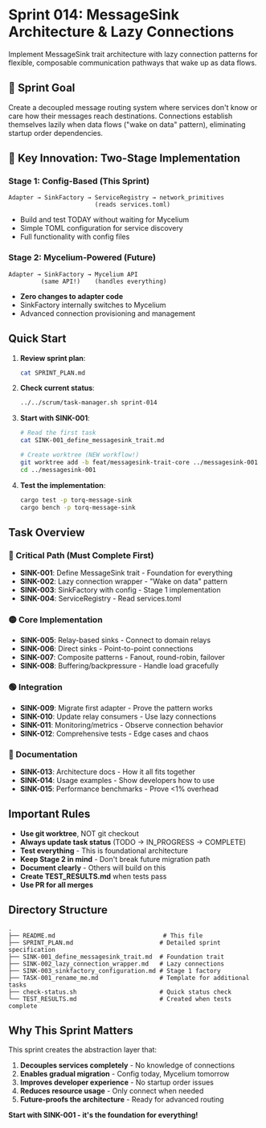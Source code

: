 # Sprint 014: MessageSink Architecture & Lazy Connections

Implement MessageSink trait architecture with lazy connection patterns for flexible, composable communication pathways that wake up as data flows.

## 🎯 Sprint Goal

Create a decoupled message routing system where services don't know or care how their messages reach destinations. Connections establish themselves lazily when data flows ("wake on data" pattern), eliminating startup order dependencies.

## 🔑 Key Innovation: Two-Stage Implementation

### Stage 1: Config-Based (This Sprint)
```
Adapter → SinkFactory → ServiceRegistry → network_primitives
                        (reads services.toml)
```
- Build and test TODAY without waiting for Mycelium
- Simple TOML configuration for service discovery
- Full functionality with config files

### Stage 2: Mycelium-Powered (Future)
```
Adapter → SinkFactory → Mycelium API
         (same API!)    (handles everything)
```
- **Zero changes to adapter code**
- SinkFactory internally switches to Mycelium
- Advanced connection provisioning and management

## Quick Start

1. **Review sprint plan**: 
   ```bash
   cat SPRINT_PLAN.md
   ```

2. **Check current status**:
   ```bash
   ../../scrum/task-manager.sh sprint-014
   ```

3. **Start with SINK-001**:
   ```bash
   # Read the first task
   cat SINK-001_define_messagesink_trait.md
   
   # Create worktree (NEW workflow!)
   git worktree add -b feat/messagesink-trait-core ../messagesink-001
   cd ../messagesink-001
   ```

4. **Test the implementation**:
   ```bash
   cargo test -p torq-message-sink
   cargo bench -p torq-message-sink
   ```

## Task Overview

### 🔴 Critical Path (Must Complete First)
- **SINK-001**: Define MessageSink trait - Foundation for everything
- **SINK-002**: Lazy connection wrapper - "Wake on data" pattern
- **SINK-003**: SinkFactory with config - Stage 1 implementation
- **SINK-004**: ServiceRegistry - Read services.toml

### 🟡 Core Implementation
- **SINK-005**: Relay-based sinks - Connect to domain relays
- **SINK-006**: Direct sinks - Point-to-point connections
- **SINK-007**: Composite patterns - Fanout, round-robin, failover
- **SINK-008**: Buffering/backpressure - Handle load gracefully

### 🟢 Integration
- **SINK-009**: Migrate first adapter - Prove the pattern works
- **SINK-010**: Update relay consumers - Use lazy connections
- **SINK-011**: Monitoring/metrics - Observe connection behavior
- **SINK-012**: Comprehensive tests - Edge cases and chaos

### 🔵 Documentation
- **SINK-013**: Architecture docs - How it all fits together
- **SINK-014**: Usage examples - Show developers how to use
- **SINK-015**: Performance benchmarks - Prove <1% overhead

## Important Rules

- **Use git worktree**, NOT git checkout
- **Always update task status** (TODO → IN_PROGRESS → COMPLETE)
- **Test everything** - This is foundational architecture
- **Keep Stage 2 in mind** - Don't break future migration path
- **Document clearly** - Others will build on this
- **Create TEST_RESULTS.md** when tests pass
- **Use PR for all merges**

## Directory Structure
```
.
├── README.md                              # This file
├── SPRINT_PLAN.md                        # Detailed sprint specification
├── SINK-001_define_messagesink_trait.md  # Foundation trait
├── SINK-002_lazy_connection_wrapper.md   # Lazy connections
├── SINK-003_sinkfactory_configuration.md # Stage 1 factory
├── TASK-001_rename_me.md                 # Template for additional tasks
├── check-status.sh                       # Quick status check
└── TEST_RESULTS.md                       # Created when tests complete
```

## Why This Sprint Matters

This sprint creates the abstraction layer that:
1. **Decouples services completely** - No knowledge of connections
2. **Enables gradual migration** - Config today, Mycelium tomorrow
3. **Improves developer experience** - No startup order issues
4. **Reduces resource usage** - Only connect when needed
5. **Future-proofs the architecture** - Ready for advanced routing

**Start with SINK-001 - it's the foundation for everything!**
